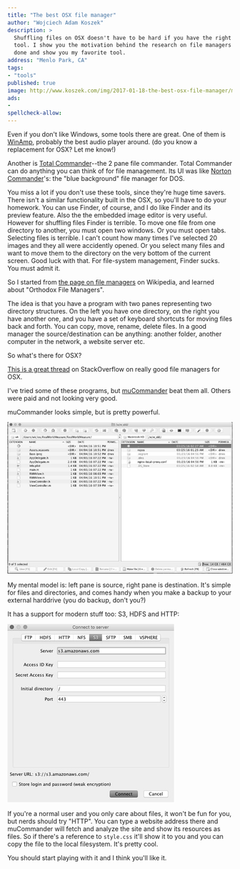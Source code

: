 ```yaml
---
title: "The best OSX file manager"
author: "Wojciech Adam Koszek"
description: >
  Shuffling files on OSX doesn't have to be hard if you have the right
  tool. I show you the motivation behind the research on file managers I've
  done and show you my favorite tool.
address: "Menlo Park, CA"
tags:
- "tools"
published: true
image: http://www.koszek.com/img/2017-01-18-the-best-osx-file-manager/mucommander_75p.jpg
ads:
-
spellcheck-allow:
---
```


Even if you don't like Windows, some tools there are great. One of them is 
[WinAmp][], probably the best audio player around. (do you know a replacement
for OSX? Let me know!)

Another is [Total Commander][]--the 2 pane file commander. Total Commander
can do anything you can think of for file management.
Its UI was like [Norton Commander][]'s: the
"blue background" file manager for DOS.

You miss a lot if you don't use these tools, since they're huge time savers.
There isn't a similar functionality built in the OSX, so you'll have to do
your homework. You can use Finder, of course, and I do like Finder and its
preview feature. Also the the embedded image editor is very useful. However
for shuffling files Finder is terrible. To move one file from one directory
to another, you must open two windows. Or you must open tabs. Selecting
files is terrible. I can't count how many times I've selected 20 images and
they all were accidently opened. Or you select many files and want to move
them to the directory on the very bottom of the current screen. Good luck
with that. For file-system management, Finder sucks. You must admit it.

So I started from [the page on file managers][] on Wikipedia, and learned
about "Orthodox File Managers".

The idea is that you have a program with two panes representing two
directory structures.  On the left you have one directory, on the right you
have another one, and you have a set of keyboard shortcuts for moving files
back and forth. You can copy, move, rename, delete files. In a good manager
the source/destination can be anything: another folder, another computer in
the network, a website server etc.

So what's there for OSX?

[This is a great thread][] on StackOverflow on really good file managers for OSX.

I've tried some of these programs, but [muCommander][] beat them all. Others
were paid and not looking very good.

muCommander looks simple, but is pretty powerful.

![MuCommander screenshot](/img/2017-01-18-the-best-osx-file-manager/mucommander_75p.jpg "MuCommander")

My mental model is: left pane is source, right pane is destination. It's
simple for files and directories, and comes handy when you make a backup to
your external harddrive (you do backup, don't you?)

It has a support for modern stuff too: S3, HDFS and HTTP:

![MuCommander screenshot 2](/img/2017-01-18-the-best-osx-file-manager/mucommander_functions_75p.jpg "MuCommander 2")

If you're a normal user and you only care about files, it won't be fun for
you, but nerds should try "HTTP". You can type a website address there and
muCommander will fetch and analyze the site and show its resources as files.
So if there's a reference to `style.css` it'll show it to you and you can
copy the file to the local filesystem. It's pretty cool.

You should start playing with it and I think you'll like it.

[This is a great thread]: http://apple.stackexchange.com/questions/10097/what-orthodox-file-manager-for-os-x-could-i-use
[WinAmp]: http://www.winamp.com
[Total Commander]: https://www.ghisler.com
[Norton Commander]: https://en.wikipedia.org/wiki/Norton_Commander
[the page on file managers]: https://en.wikipedia.org/wiki/File_manager
[muCommander]: http://www.mucommander.com
